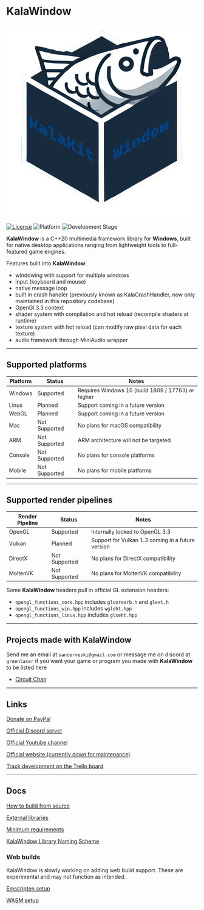 # KalaWindow

![Logo](logo.png)

[![License](https://img.shields.io/badge/license-Zlib-blue)](LICENSE.md)
![Platform](https://img.shields.io/badge/platform-Windows%20%7C%20Linux-brightgreen)
![Development Stage](https://img.shields.io/badge/development-Alpha-yellow)

**KalaWindow** is a C++20 multimedia framework library for **Windows**, built for native desktop applications ranging from lightweight tools to full-featured game engines.

Features built into **KalaWindow**:
- windowing with support for multiple windows
- input (keyboard and mouse)
- native message loop
- built in crash handler (previously known as KalaCrashHandler, now only maintained in this repository codebase)
- OpenGl 3.3 context
- shader system with compilation and hot reload (recompile shaders at runtime)
- texture system with hot reload (can modify raw pixel data for each texture)
- audio framework through MiniAudio wrapper

---

## Supported platforms

| Platform  | Status         | Notes                                                |
|-----------|----------------|------------------------------------------------------|
| Windows   | Supported      | Requires Windows 10 (build 1809 / 17763) or higher   |
| Linux     | Planned        | Support coming in a future version                   |
| WebGL     | Planned        | Support coming in a future version                   |
| Mac       | Not Supported  | No plans for macOS compatibility                     |
| ARM       | Not Supported  | ARM architecture will not be targeted                |
| Console   | Not Supported  | No plans for console platforms                       |
| Mobile    | Not Supported  | No plans for mobile platforms                        |

---

## Supported render pipelines

| Render Pipeline | Status         | Notes                                             |
|-----------------|----------------|---------------------------------------------------|
| OpenGL          | Supported      | Internally locked to OpenGL 3.3                   |
| Vulkan          | Planned        | Support for Vulkan 1.3 coming in a future version |
| DirectX         | Not Supported  | No plans for DirectX compatibility                |
| MoltenVK        | Not Supported  | No plans for MoltenVK compatibility               |

Some **KalaWindow** headers pull in official GL extension headers:
- `opengl_functions_core.hpp` includes `glcorearb.h` and `glext.h`
- `opengl_functions_win.hpp` includes `wgleht.hpp`
- `opengl_functions_linux.hpp` includes `glxeht.hpp`

---

## Projects made with KalaWindow

Send me an email at `sanderveski@gmail.com` or message me on discord at `greenlaser` if you want your game or program you made with **KalaWindow** to be listed here

- [Circuit Chan](https://github.com/lost-empire-entertainment/circuit-chan)

---

## Links

[Donate on PayPal](https://www.paypal.com/donate/?hosted_button_id=QWG8SAYX5TTP6)

[Official Discord server](https://discord.gg/jkvasmTND5)

[Official Youtube channel](https://youtube.com/greenlaser)

[Official website (currently down for maintenance)](https://thekalakit.com)

[Track development on the Trello board](https://trello.com/b/rXmMDRaf/kalawindow)

---

## Docs

[How to build from source](docs/build_from_source.md)

[External libraries](docs/external_libraries.md)

[Minimum requirements](docs/minimum_requirements.md)

[KalaWindow Library Naming Scheme](docs/naming_scheme.md)

### Web builds

KalaWindow is slowly working on adding web build support. These are experimental and may not function as intended.

[Emscripten setup](docs/web_builds/emscripten.md)

[WASM setup](docs/web_builds/wasm.md)